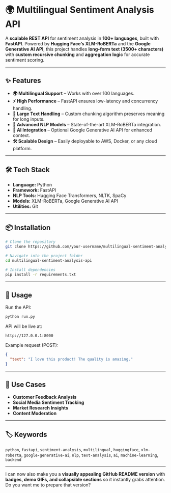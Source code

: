
# 🌍 Multilingual Sentiment Analysis API

A **scalable REST API** for sentiment analysis in **100+ languages**, built with **FastAPI**.
Powered by **Hugging Face’s XLM-RoBERTa** and the **Google Generative AI API**, this project handles **long-form text (3500+ characters)** with **custom recursive chunking** and **aggregation logic** for accurate sentiment scoring.

---

## ✨ Features

* **🌍 Multilingual Support** – Works with over 100 languages.
* **⚡ High Performance** – FastAPI ensures low-latency and concurrency handling.
* **📄 Large Text Handling** – Custom chunking algorithm preserves meaning for long inputs.
* **🤖 Advanced NLP Models** – State-of-the-art XLM-RoBERTa integration.
* **🔗 AI Integration** – Optional Google Generative AI API for enhanced context.
* **🛠 Scalable Design** – Easily deployable to AWS, Docker, or any cloud platform.

---

## 🛠 Tech Stack

* **Language:** Python
* **Framework:** FastAPI
* **NLP Tools:** Hugging Face Transformers, NLTK, SpaCy
* **Models:** XLM-RoBERTa, Google Generative AI API
* **Utilities:** Git

---

## 📦 Installation

```bash
# Clone the repository
git clone https://github.com/your-username/multilingual-sentiment-analysis-api.git

# Navigate into the project folder
cd multilingual-sentiment-analysis-api

# Install dependencies
pip install -r requirements.txt
```

---

## 🚀 Usage

Run the API:

```bash
python run.py
```

API will be live at:

```
http://127.0.0.1:8000
```

Example request (POST):

```json
{
  "text": "I love this product! The quality is amazing."
}
```

---

## 📌 Use Cases

* **Customer Feedback Analysis**
* **Social Media Sentiment Tracking**
* **Market Research Insights**
* **Content Moderation**

---

## 🏷 Keywords

`python`, `fastapi`, `sentiment-analysis`, `multilingual`, `huggingface`, `xlm-roberta`, `google-generative-ai`, `nlp`, `text-analysis`, `ai`, `machine-learning`, `backend`

---



I can now also make you a **visually appealing GitHub README version** with **badges, demo GIFs, and collapsible sections** so it instantly grabs attention.
Do you want me to prepare that version?
